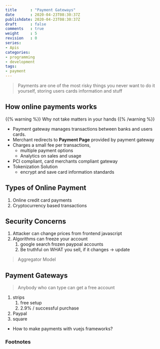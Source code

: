 ```yaml
---
title      : "Payment Gateways"
date       : 2020-04-23T08:30:37Z
publishdate: 2020-04-23T08:30:37Z
draft      : false
comments   : true
weight     : 5
revision   : 0
series:
- Apis
categories:
- programming
- development
tags:
- payment
---
```


> Payments are one of the most risky things you never want to do it yourself,
> storing users cards information and stuff

## How online payments works

{{% warning %}}
Why not take matters in your hands
{{% /warning %}}

* Payment gateway manages transactions between banks and users cards.
* Merchant redirects to **Payment Page** provided by payment gateway
* Charges a small fee per transactions,
  * multiple payment options
  * Analytics on sales and usage
* PCI compliant, card merchants compliant gateway
* Tokenization Solution
  * encrypt and save card information standards

## Types of Online Payment

1. Online credit card payments
2. Cryptocurrency based transactions

## Security Concerns

1. Attacker can change prices from frontend javascript
2. Algorithms can freeze your account
   1. google search frozen paypoal accounts
   2. Be truthful on WHAT you sell, if it changes -> update

> Aggregator Model

## Payment Gateways

> Anybody who can type can get a free account

1. strips
   1. free setup
   2. 2.9% / successful purchase
2. Paypal
3. square

* How to make payments with vuejs frameworks?


### Footnotes

[^1]:
[^2]:
